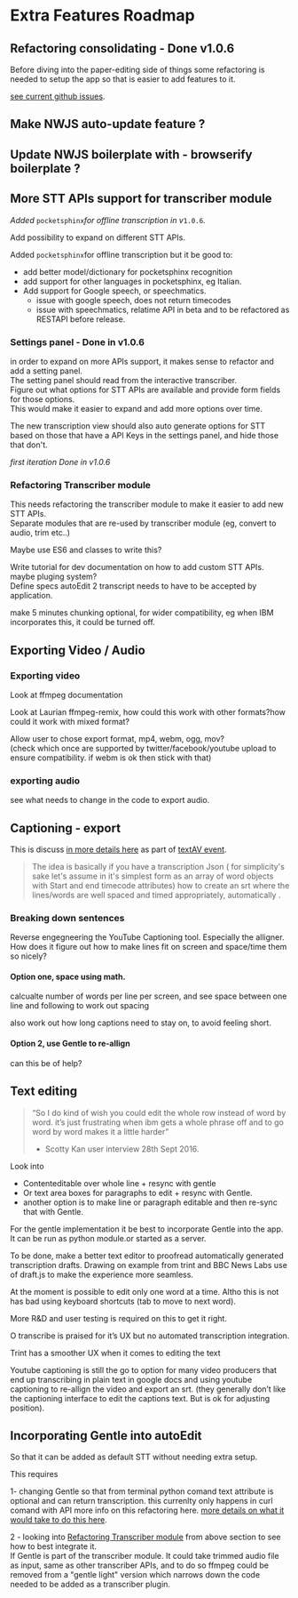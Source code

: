 # Extra Features Roadmap

## Refactoring consolidating - Done v1.0.6

Before diving into the paper-editing side of things some refactoring is needed to setup the app so that is easier to add features to it.

[see current github issues](https://github.com/OpenNewsLabs/autoEdit_2/issues).

## Make NWJS auto-update feature ?

## Update NWJS boilerplate with - browserify boilerplate ?

## More STT APIs support for transcriber module

_Added_ `pocketsphinx`_for offline transcription in v_`1.0.6`_._

Add possibility to expand on different STT APIs.

Added `pocketsphinx`for offline transcription but it be good to:

* add better model/dictionary for pocketsphinx recognition
* add support for other languages in pocketsphinx, eg Italian. 
* Add support for Google speech, or speechmatics. 
  * issue with google speech, does not return timecodes
  * issue with speechmatics, relatime API in beta and to be refactored as RESTAPI before release.

### Settings panel - Done in v1.0.6

in order to expand on more APIs support, it makes sense to refactor and add a setting panel.  
The setting panel should read from the interactive transcriber.  
Figure out what options for STT APIs are available and provide form fields for those options.  
This would make it easier to expand and add more options over time.

The new transcription view should also auto generate options for STT based on those that have a API Keys in the settings panel, and hide those that don't.

_first iteration Done in v1.0.6_

### Refactoring Transcriber module

This needs refactoring the transcriber module to make it easier to add new STT APIs.  
Separate modules that are re-used by transcriber module \(eg, convert to audio, trim etc..\)

Maybe use ES6 and classes to write this?

Write tutorial for dev documentation on how to add custom STT APIs. maybe pluging system?  
Define specs autoEdit 2 transcript needs to have to be accepted by application.

make 5 minutes chunking optional, for wider compatibility, eg when IBM incorporates this, it could be turned off.

## Exporting Video / Audio

### Exporting video

Look at ffmpeg documentation

Look at Laurian ffmpeg-remix, how could this work with other formats?how could it work with mixed format?

Allow user to chose export format, mp4, webm, ogg, mov?  
\(check which once are supported by twitter/facebook/youtube upload to ensure compatibility. if webm is ok then stick with that\)

### exporting audio

see what needs to change in the code to export audio.

## Captioning - export

This is discuss [in more details here](https://trello.com/c/Q5jClWkc/1-module-srt-parser-composer-refactor) as part of [textAV event](http://www.textav.tech).

> The idea is basically if you have a transcription Json \( for simplicity's sake let's assume in it's simplest form as an array of word objects with Start and end timecode attributes\) how to create an srt where the lines/words are well spaced and timed appropriately, automatically .

### Breaking down sentences

Reverse engegneering the YouTube Captioning tool. Especially the alligner. How does it figure out how to make lines fit on screen and space/time them so nicely?

#### Option one, space using math.

calcualte number of words per line per screen, and see space between one line and following to work out spacing

also work out how long captions need to stay on, to avoid feeling short.

#### Option 2, use Gentle to re-allign

can this be of help?

## Text editing

> “So I do kind of wish you could edit the whole row instead of word by word. it’s just frustrating when ibm gets a whole phrase off and to go word by word makes it a little harder”
>
> * Scotty Kan user interview 28th Sept 2016.

Look into

* Contenteditable over whole line + resync with gentle 
* Or text area boxes for paragraphs to edit + resync with Gentle.
* another option is to make line or paragraph editable and then re-sync that with Gentle.

For the gentle implementation it be best to incorporate Gentle into the app.  
It can be run as python module.or started as a server.

To be done, make a better text editor to proofread automatically generated transcription drafts. Drawing on example from trint and BBC News Labs use of draft.js to make the experience more seamless.

At the moment is possible to edit only one word at a time. Altho this is not has bad using keyboard shortcuts \(tab to move to next word\).

More R&D and user testing is required on this to get it right.

O transcribe is praised for it’s UX but no automated transcription integration.

Trint has a smoother UX when it comes to editing the text

Youtube captioning is still the go to option for many video producers that end up transcribing in plain text in google docs and using youtube captioning to re-allign the video and export an srt. \(they generally don’t like the captioning interface to edit the captions text. But is ok for adjusting position\).

## Incorporating Gentle into autoEdit

So that it can be added as default STT without needing extra setup.

This requires

1- changing Gentle so that from terminal python comand text attribute is optional and can return transcription. this currenlty only happens in curl comand with API more info on this refactoring here. [more details on what it would take to do this here](https://docs.google.com/document/u/1/d/1UlKkjAVK3WDWtnp3C2x_r6bYgEvon5ZEQj-eDJnyB7E/edit?usp=drive_web).

2 - looking into [Refactoring Transcriber module](extra-features-roadmap.md#Refactoring%20Transcriber%20module) from above section to see how to best integrate it.  
If Gentle is part of the transcriber module. It could take trimmed audio file as input, same as other transcriber APIs, and to do so ffmpeg could be removed from a "gentle light" version which narrows down the code needed to be added as a transcriber plugin.

